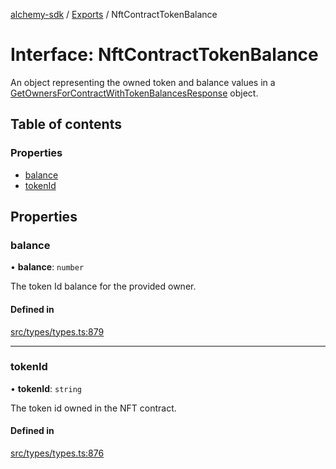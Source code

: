 [alchemy-sdk](../README.md) / [Exports](../modules.md) / NftContractTokenBalance

# Interface: NftContractTokenBalance

An object representing the owned token and balance values in a
[GetOwnersForContractWithTokenBalancesResponse](GetOwnersForContractWithTokenBalancesResponse.md) object.

## Table of contents

### Properties

- [balance](NftContractTokenBalance.md#balance)
- [tokenId](NftContractTokenBalance.md#tokenid)

## Properties

### balance

• **balance**: `number`

The token Id balance for the provided owner.

#### Defined in

[src/types/types.ts:879](https://github.com/alchemyplatform/alchemy-sdk-js/blob/e62e5c7/src/types/types.ts#L879)

___

### tokenId

• **tokenId**: `string`

The token id owned in the NFT contract.

#### Defined in

[src/types/types.ts:876](https://github.com/alchemyplatform/alchemy-sdk-js/blob/e62e5c7/src/types/types.ts#L876)
